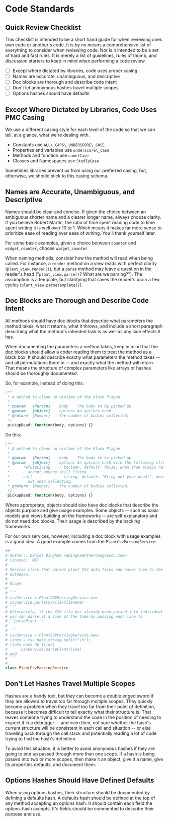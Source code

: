# Code Standards

## Quick Review Checklist

This checklist is intended to be a short hand guide for when reviewing ones own
code or another's code.  It is by no means a comprehensive list of everything
to consider when reviewing code.  Nor is it intended to be a set of hard and
fast rules.  It is merely a list of guidelines, rules of thumb, and discussion
starters to keep in mind when performing a code review. 

- [ ] Except where dictated by libraries, code uses proper casing 
- [ ] Names are accurate, unambiguous, and descriptive
- [ ] Doc blocks are thorough and describe code intent
- [ ] Don't let anonymous hashes travel multiple scopes
- [ ] Options hashes should have defaults 

## Except Where Dictated by Libraries, Code Uses PMC Casing

We use a different casing style for each level of the code so that we can tell,
at a glance, what we're dealing with.

- Constants use ``ALL\_CAPS\_UNDERSCORE\_CASE``
- Properties and variables use ``underscore\_case``
- Methods and function use ``camelCase``
- Classes and Namespaces use ``StudlyCase``

Sometimes libraries prevent us from using our preferred casing, but, otherwise,
we should stick to this casing schema.

## Names are Accurate, Unambiguous, and Descriptive

Names should be clear and concise.  If given the choice between an ambiguous
shorter name and a clearer longer name, always choose clarity. If you believe
Robert Martin, the ratio of time spent reading code to time spent writing it is
well over 10 to 1.  Which means it makes far more sense to prioritize ease of
reading over ease of writing.  You'll thank yourself later.

For some basic examples, given a choice between ``counter`` 
and ``widget_counter``, choose ``widget_counter``.  

When naming methods, consider how the method will read when being called.  For
instance, a ``render`` method on a view reads with perfect clarity
(``plant_view.render()``), but a ``parse`` method may leave a question in the
reader's head ("``plant_view.parse()``? What are we parsing?").  The assumption
is a template, but clarifying that saves the reader's brain a few cycles
(``plant_view.parseTemplate()``).

## Doc Blocks are Thorough and Describe Code Intent

All methods should have doc blocks that describe what parameters the method
takes, what it returns, what it throws, and include a short paragraph
describing what the method's intended task is as well as any side effects it
has.

When documenting the parameters a method takes, keep in mind that the doc
blocks should allow a coder reading them to treat the method as a black box.
It should describe exactly what parameters the method takes -- and all
permutations there in -- and exactly what the method will return.  That means
the structure of complex parameters like arrays or hashes should be thoroughly
documented.

So, for example, instead of doing this:

```javascript
/**
 * A method to clean up victims of the Black Plague.
 * 
 * @param   {Person}    body    The body to be picked up.
 * @param   {object}    options An options hash.
 * @return  {Number}    The number of bodies collected.
 */
 pickupDead: function(body, options) {}
```

Do this:

```javascript
/**
 * A method to clean up victims of the Black Plague.
 *
 * @param   {Person}    body    The body to be picked up. 
 * @param   {object}    options An options hash with the following structure:
 *      refuseLiving    - boolean, default: false, when true always refuse to
 *        accept anyone still living.
 *      call            - string, default: "Bring out your dead!", what to call
 *        out when collecting. 
 * @return  {Number}    The number of bodies collected.
 */
 pickupDead: function(body, options) {}
```

Where appropriate, objects should also have doc blocks that describe the
objects purpose and give usage examples.  Some objects -- such as basic models
and views building on the frameworks -- are self explanatory and do not need
doc blocks.  Their usage is described by the backing frameworks.  

For our own services, however, including a doc block with usage examples is a
good idea.  A good example comes from the ``PlantCsvParsingService``:

```ruby
##
# Author:: Daniel Bingham <dbingham@theroadgoeson.com>
# License:: MIT
#
# Service class that parses plant CSV data files and saves them to the
# database.  
#
# Usage:
#
# ```
# csvService = PlantCSVParsingService.new
# csvService.parseCSVFile(filename)
# ```
# Alternately, if the CSV file has already been parsed into individual lines,
# you can parse it a line at the time by passing each line to
# ``parsePlant``:
#
# ```
# csvService = PlantCSVParsingService.new;
# lines = csv_data_string.split("\n");
# lines.each do |line|
#      csvService.parsePlant(line)
# end 
# ```
#
class PlantCsvParsingService
```

## Don't Let Hashes Travel Multiple Scopes

Hashes are a handy tool, but they can become a double edged sword if they are
allowed to travel too far through multiple scopes.  They quickly become a
problem when they travel too far from their point of definition, because it
becomes difficult to tell exactly what their structure is.  That leaves someone
trying to understand the code in the position of needing to inspect it in a
debugger -- and even then, not sure whether the hash's current structure will
be consistent in each call and situation -- or else traveling back through the
call stack and potentially reading a lot of code trying to find the hash's
definition.

To avoid this situation, it is better to avoid anonymous hashes if they are
going to end up passed through more than one scope.  If a hash is being passed
into two or more scopes, then make it an object, give it a name, give its
properties defaults, and document them. 

## Options Hashes Should Have Defined Defaults 

When using options hashes, their structure should be documented by defining a
defaults hash.  A defaults hash should be defined at the top of any method
accepting an options hash.  It should contain each field the options hash
accepts.  It's fields should be commented to describe their purpose and use. 

